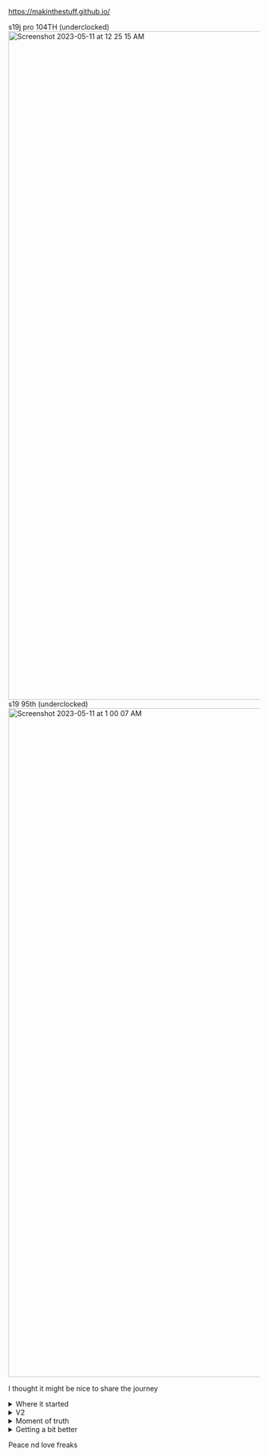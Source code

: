 https://makinthestuff.github.io/

s19j pro 104TH (underclocked)
<img width="1340" alt="Screenshot 2023-05-11 at 12 25 15 AM" src="https://github.com/makinTheStuff/makinTheStuff.github.io/assets/93022219/4d53f2fb-bbdf-49d7-af22-cd84e6906c09">
s19 95th (underclocked)
<img width="1341" alt="Screenshot 2023-05-11 at 1 00 07 AM" src="https://github.com/makinTheStuff/makinTheStuff.github.io/assets/93022219/77200270-152a-4f22-b817-b540133cfe6c">

I thought it might be nice to share the journey

<details>

  <summary>Where it started</summary>
  
  Kind of embarrassing but the farm was in another state and all I had was my small studio for experimenting. So there you have it.
  
![PXL_20210513_201510216](https://user-images.githubusercontent.com/93022219/235834385-e81b5e8b-005d-478a-ab28-1819090bfe77.jpg)
![PXL_20210727_200551876](https://user-images.githubusercontent.com/93022219/235834387-084c110f-acde-4740-8f7d-d0dd5f1d6ae9.jpg)
![PXL_20210727_200630987](https://user-images.githubusercontent.com/93022219/235834389-e30e30a4-8220-4814-87ce-ebdab5022e75.jpg)
![all in one prototype](https://user-images.githubusercontent.com/93022219/235835794-cdfbd1bb-d4bb-432b-9808-728e8401e905.jpeg)

</details>

<details>

  <summary>V2</summary>
  We had an ongoing debate over which was better. Our first attempt was a 3 unit aluminum tank buit out of a repurposed toolbox and copper piping. I could see a path forward for mmodular control, isolating concerns, and easiliy replicable ready to ship systems. I wish I could find some pics of the first tank but we gave both an honest try and decided single unit tanks it is.
  
![front](https://user-images.githubusercontent.com/93022219/235835527-8ebe83e3-9f1e-4354-8725-638f36b01a80.jpg)
![buss bar](https://user-images.githubusercontent.com/93022219/235835528-82514ed4-1e92-4acc-81f3-6c2995150186.jpg)
![bottom](https://user-images.githubusercontent.com/93022219/235835529-cd110431-8328-4069-b870-91f8c11b2bc0.jpg)
![back](https://user-images.githubusercontent.com/93022219/235835531-a52adbc1-cec4-4f1c-b8ae-3d96cdd27634.jpg)
![sample setup example](https://user-images.githubusercontent.com/93022219/235839026-51833cdd-9856-499a-a95e-c06438a3b9bb.jpeg)

</details>

<details>

  <summary>Moment of truth</summary>
  I'd love to tell the story some time but all I'll say for now is I wouldn't trade the time we spent in the trenches together for anything. And of course, I'm glad to say it worked!
  
![dual cpvc 17 + 19](https://user-images.githubusercontent.com/93022219/235834828-553a8a9e-5061-4a70-9e9e-4f5278c735be.jpg)
![radiators 2](https://user-images.githubusercontent.com/93022219/235834910-7a3b08ff-ab36-4099-b28b-49f509e7e15c.jpg)
![radiators 3](https://user-images.githubusercontent.com/93022219/235834911-596599f0-e063-4c03-92c0-03f6ee165bad.jpg)
![radiators 4](https://user-images.githubusercontent.com/93022219/235834912-e56d1a13-13b4-499d-8252-0c8d3c99edaf.jpg)
![radiators](https://user-images.githubusercontent.com/93022219/235834913-5062f48e-4cc1-450d-aec8-44ff6842d420.jpg)
![s17 all in prototype 2](https://user-images.githubusercontent.com/93022219/235839219-f1c5ad9d-f7ec-4dca-b6ea-cf84e64e2018.jpg)
![s17 brazed plates](https://user-images.githubusercontent.com/93022219/235839220-2fe5e630-a24a-4ee7-907c-d6bb236158a7.jpg)
![s19 all in one prototype 4](https://user-images.githubusercontent.com/93022219/235839224-bc081617-c76c-4f2e-81ab-d0913df4e2f4.jpg)
![s19 all in one protype 4](https://user-images.githubusercontent.com/93022219/235839225-f5d91c96-02ef-4391-85aa-ce755d9f3ea4.jpg)
![s19 brazed plates](https://user-images.githubusercontent.com/93022219/235839226-fbe68ddc-db97-46fe-99f9-1a99ba1eed90.jpg)
![s19 examlpe 3 top](https://user-images.githubusercontent.com/93022219/235839227-8e39c96d-e52b-43e9-9d35-6401df09a34d.jpg)
![s19's all in one](https://user-images.githubusercontent.com/93022219/235839229-477493a7-b0df-4793-95fb-134b24d43527.jpg)
![s19's example 4](https://user-images.githubusercontent.com/93022219/235839230-7b8220c6-a704-4aae-b9ae-1361116b3307.jpg)

</details>

<details>

  <summary>Getting a bit better</summary>
  One of the recent tank desigs for units I made for y'all. I genuinely hope anyone that purchased a tank from us loves it and it serves them well. They were desiged with love, forged in work and tested not trusted. 


![PXL_20221104_192051986](https://user-images.githubusercontent.com/93022219/235834214-a5c9aea3-b7f1-499f-8d92-d08fccfa1d64.jpg)
![PXL_20221104_203548856](https://user-images.githubusercontent.com/93022219/235834217-c1b93444-8002-4676-b11d-7b803d8a833c.jpg)
![PXL_20221104_203557909](https://user-images.githubusercontent.com/93022219/235834218-e1b0586b-6926-48a8-aa37-a702c577f479.jpg)
![PXL_20221104_203606740](https://user-images.githubusercontent.com/93022219/235834219-fa3b4417-f8ec-4584-81d9-d247f6607c40.jpg)
![PXL_20221104_203614585](https://user-images.githubusercontent.com/93022219/235834220-27bf99cc-072d-4c7d-91fd-f0db432f858b.jpg)
![PXL_20221104_203620878](https://user-images.githubusercontent.com/93022219/235834221-8a7425ad-4af2-4bb9-9fb4-7b3393336845.jpg)
![PXL_20221104_203626261](https://user-images.githubusercontent.com/93022219/235834223-75516a1b-c6f7-4959-9878-38c67fcd39c4.jpg)
![PXL_20221104_203632850](https://user-images.githubusercontent.com/93022219/235834224-90c878f7-24da-4090-818f-5522bc5e27f6.jpg)
![PXL_20221104_203645431](https://user-images.githubusercontent.com/93022219/235834228-4a5b9435-2fa5-46ed-bf7f-5303642d8c63.jpg)
![PXL_20221104_203708313](https://user-images.githubusercontent.com/93022219/235834229-83e50efc-8050-4269-abc0-a842fcbbac36.jpg)
![PXL_20221104_203733634](https://user-images.githubusercontent.com/93022219/235834230-331c05a5-d3e7-4764-9840-9517d28906a0.jpg)
  
</details>

Peace nd love freaks
